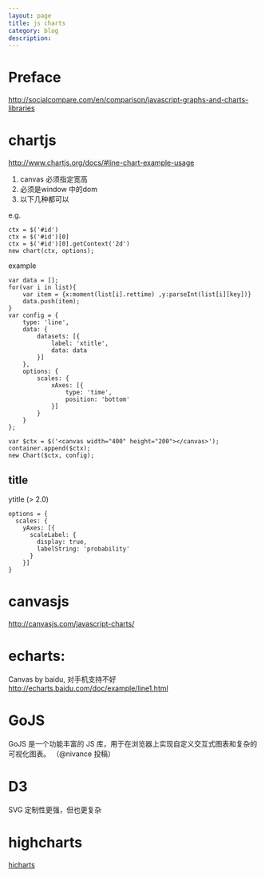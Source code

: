 ```yaml
---
layout: page
title: js charts
category: blog
description:
---
```

# Preface
http://socialcompare.com/en/comparison/javascript-graphs-and-charts-libraries

# chartjs
http://www.chartjs.org/docs/#line-chart-example-usage

1. canvas 必须指定宽高
2. 必须是window 中的dom
3. 以下几种都可以

e.g.

    ctx = $('#id')
    ctx = $('#id')[0]
    ctx = $('#id')[0].getContext('2d')
    new chart(ctx, options);

example

    var data = [];
    for(var i in list){
        var item = {x:moment(list[i].rettime) ,y:parseInt(list[i][key])}
        data.push(item);
    }
    var config = {
        type: 'line',
        data: {
            datasets: [{
                label: 'xtitle',
                data: data
            }]
        },
        options: {
            scales: {
                xAxes: [{
                    type: 'time',
                    position: 'bottom'
                }]
            }
        }
    };

    var $ctx = $('<canvas width="400" height="200"></canvas>');
    container.append($ctx);
    new Chart($ctx, config);

## title
ytitle (> 2.0)

    options = {
      scales: {
        yAxes: [{
          scaleLabel: {
            display: true,
            labelString: 'probability'
          }
        }]
    }

# canvasjs
http://canvasjs.com/javascript-charts/

# echarts:
Canvas by baidu, 对手机支持不好
http://echarts.baidu.com/doc/example/line1.html

# GoJS
GoJS 是一个功能丰富的 JS 库，用于在浏览器上实现自定义交互式图表和复杂的可视化图表。 （@nivance 投稿）


# D3
SVG 定制性更强，但也更复杂

# highcharts
[hicharts](/p/ria-chart-highcharts)
